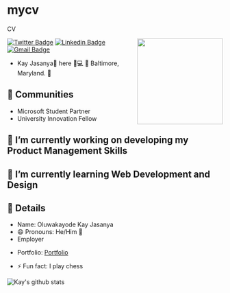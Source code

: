 # mycv
CV

<img align='right' src="https://universityinnovation.org/images/thumb/0/0b/Oluwakayode_Jasanya.png/300px-Oluwakayode_Jasanya.png" width='200"'>

[![Twitter Badge](https://img.shields.io/badge/-@daycrawller-1ca0f1?style=flat-square&labelColor=1ca0f1&logo=twitter&logoColor=white&link=https://twitter.com/JasanyaKayode)](https://twitter.com/JasanyaKayode) [![Linkedin Badge](https://img.shields.io/badge/-KayJasanya-blue?style=flat-square&logo=Linkedin&logoColor=white&link=https://www.linkedin.com/in/oluwakayode-jasanya/)](https://www.linkedin.com/in/oluwakayode-jasanya/) 
[![Gmail Badge](https://img.shields.io/badge/-iamjasanyakay@gmail.com-c14438?style=flat-square&logo=Gmail&logoColor=white&link=mailto:iamjasanyakay@gmail.com)](mailto:iamjasanyakay@gmail.com)

- Kay Jasanya🌟 here 👋💻 :man: Baltimore, Maryland.  :revolving_hearts:

## 👯 Communities
- Microsoft Student Partner
- University Innovation Fellow

## 🔭 I’m currently working on developing my Product Management Skills

## 🌱 I’m currently learning Web Development and Design

## 💬 Details
- Name: Oluwakayode Kay Jasanya
- 😄 Pronouns: He/Him :man:
- Employer
<!-- - Presentations -->
- Portfolio: [Portfolio](iamjasanyakay.myportfolio.com)

- ⚡ Fun fact: I play chess

![Kay's github stats](https://github-readme-stats.vercel.app/api?username=JasKay&hide=["issues"]&show_icons=true)

<!-- ![visitors](https://visitor-badge.glitch.me/badge?page_id=adefemi171.adefemi171) -->
